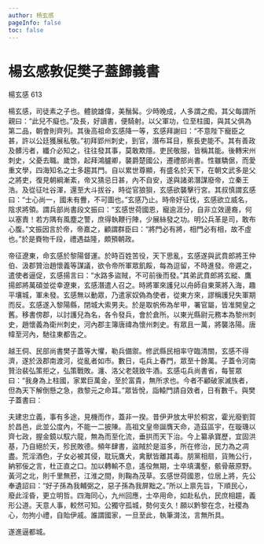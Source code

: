 ```yaml
---
author: 杨玄感
pageInfo: false
toc: false
---
```


<div class="heti heti--vertical">

# 楊玄感敦促樊子蓋歸義書

楊玄感 613

楊玄感，司徒素之子也。體貌雄偉，美鬚髯。少時晚成，人多謂之痴，其父每謂所親曰：“此兒不癡也。”及長，好讀書，便騎射。以父軍功，位至柱國，與其父俱為第二品，朝會則齊列。其後高祖命玄感降一等，玄感拜謝曰：“不意陛下寵臣之甚，許以公廷獲展私敬。”初拜郢州刺史，到官，潛布耳目，察長吏能不。其有善政及髒污者，纖介必知之，往往發其事，莫敢欺隱。吏民敬服，皆稱其能。後轉宋州刺史，父憂去職。歲馀，起拜鴻臚卿，襲爵楚國公，遷禮部尚書。性雖驕倨，而愛重文學，四海知名之士多趨其門。自以累世尊顯，有盛名於天下，在朝文武多是父之將吏，復見朝綱漸紊，帝又猜忌日甚，內不自安，遂與諸弟潛謀廢帝，立秦王浩。及從征吐谷渾，還至大斗拔谷，時從官狼狽，玄感欲襲擊行宮。其叔慎謂玄感曰：“士心尚一，國未有釁，不可圖也。”玄感乃止。時帝好征伐，玄感欲立威名，陰求將領。謂兵部尚書段文振曰：“玄感世荷國恩，寵逾涯分，自非立效邊裔，何以塞責！若方隅有風塵之警，庶得執鞭行陣，少展絲發之功。明公兵革是司，敢布心腹。”文振因言於帝，帝嘉之，顧謂群臣曰：“將門必有將，相門必有相，故不虛也。”於是賚物千段，禮遇益隆，頗預朝政。

帝征遼東，命玄感於黎陽督運。於時百姓苦役，天下思亂，玄感遂與武賁郎將王仲伯、汲郡贊治趙懷義等謀議，欲令帝所軍眾飢餒，每為逗留，不時進發。帝遲之，遣使者逼促，玄感揚言曰：“水路多盜賊，不可前後而發。”其弟武賁郎將玄縱、鷹揚郎將萬碩並從幸遼東，玄感潛遣人召之。時將軍來護兒以舟師自東萊將入海，趣平壤城，軍未發。玄感無以動眾，乃遣家奴偽為使者，從東方來，謬稱護兒失軍期而反。玄感遂入黎陽縣，閉城大索男夫。於是取帆佈為牟甲，署官屬，皆准開皇之舊。移書傍郡，以討護兒為名，各令發兵，會於倉所。以東光縣尉元務本為黎州刺史，趙懷義為衛州刺史，河內郡主簿唐禕為懷州刺史。有眾且一萬，將襲洛陽。唐幃至河內，馳往東都告之。

越王侗、民部尚書樊子蓋等大懼，勒兵備禦。修武縣民相率守臨清關，玄感不得濟，遂於汲郡南渡河，從亂者如市。數日，屯兵上春門，眾至十餘萬。子蓋令河南贊治裴弘策拒之，弘策戰敗。瀍、洛父老競致牛酒。玄感屯兵尚書省，每誓眾曰：“我身為上柱國，家累巨萬金，至於富貴，無所求也。今者不顧破家滅族者，但為天下解倒懸之急，救黎元之命耳。”眾皆悅，詣轅門請自效者，日有數千。與樊子蓋書曰：

夫建忠立義，事有多途，見機而作，蓋非一揆。昔伊尹放太甲於桐宮，霍光廢劉賀於昌邑，此並公度內，不能一二披陳。高祖文皇帝誕膺天命，造茲區宇，在璇璣以齊七政，握金鏡以馭六龍，無為而至化流，垂拱而天下治。今上纂承寶歷，宜固洪基，乃自絕於天，殄民敗德。頻年肆書，盜賊於是滋多，所在修治，民力為之凋盡。荒淫酒色，子女必被其侵，耽玩鷹犬，禽獸皆離其毒。朋黨相扇，貨賄公行，納邪佞之言，杜正直之口。加以轉輸不息，遙役無期，士卒填溝壑，骸骨蔽原野。黃河之北，則千里無菸，江淮之間，則鞠為茂草。玄感世荷國恩，位居上將，先公奉遺詔曰：“好子孫為我輔弼之，惡子孫為我屏黜之。”所以上禀先旨，下順民心，廢此淫昏，更立明哲。四海同心，九州回應，士卒用命，如赴私仇，民庶相趨，義形公道。天意人事，較然可知。公獨守孤城，勢何支久！願以黔黎在念，社稷為心，勿拘小禮，自貽伊戚。誰謂國家，一旦至此，執筆潸泫，言無所具。

遂進逼都城。

</div>
